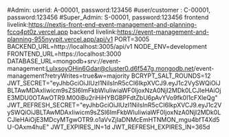 #Admin: userid: A-00001, password:123456
#user/customer : C-00001, password:123456
#Super_Admin: S-00001, password:123456
frontend livelink:https://nextjs-front-end-event-management-and-planning-fccq4pt0z.vercel.app
backend livelink:https://event-management-and-planning-955nyypit.vercel.app/api/v1
PORT=3005
BACKEND_URL=http://localhost:3005/api/v1
NODE_ENV=development
FRONTEND_URL=https://localhost:3000
DATABASE_URL=mongodb+srv://event-management:LuIxsoyOHin6Gdar@cluster0.d6f547g.mongodb.net/event-management?retryWrites=true&w=majority
BCRYPT_SALT_ROUNDS=12
JWT_SECRET="eyJhbGciOiJIUzI1NiIsInR5cCI6IkpXVCJ9.eyJ1c2VySWQiOiJBLTAwMDAxIiwicm9sZSI6ImFkbWluIiwiaWF0IjoxNzA0NjI2MDk0LCJleHAiOjE3MDU0OTAwOTR9.M00iBu2riHiHYBGBPFdtZbU6pAvYVo9fk0I1cFXleQg"
JWT_REFRESH_SECRET="eyJhbGciOiJIUzI1NiIsInR5cCI6IkpXVCJ9.eyJ1c2VySWQiOiJBLTAwMDAxIiwicm9sZSI6ImFkbWluIiwiaWF0IjoxNzA0NjI2MDk0LCJleHAiOjE3MDcyMTgwOTR9.o1aVvZjIaDNMcEmHTNMON_mgu4bfT4Xd5U-OAxm4huE"
JWT_EXPIRES_IN=1d
JWT_REFRESH_EXPIRES_IN=365d
